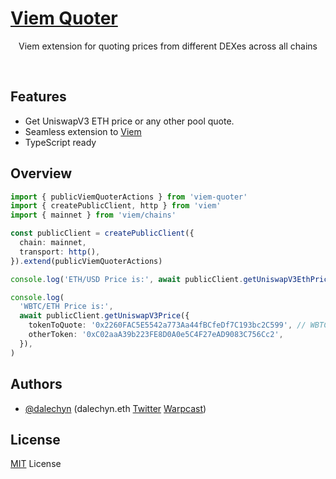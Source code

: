 <p align="center">
  <a href="https://viem-quoter.vercel.app/">
  <h1>Viem Quoter</h1>
  </a>
</p>

<p align="center">
  Viem extension for quoting prices from different DEXes across all chains
<p>

<br>

## Features

- Get UniswapV3 ETH price or any other pool quote.
- Seamless extension to [Viem](https://github.com/wagmi-dev/viem)
- TypeScript ready

## Overview

```ts
import { publicViemQuoterActions } from 'viem-quoter'
import { createPublicClient, http } from 'viem'
import { mainnet } from 'viem/chains'

const publicClient = createPublicClient({
  chain: mainnet,
  transport: http(),
}).extend(publicViemQuoterActions)

console.log('ETH/USD Price is:', await publicClient.getUniswapV3EthPrice())

console.log(
  'WBTC/ETH Price is:',
  await publicClient.getUniswapV3Price({
    tokenToQuote: '0x2260FAC5E5542a773Aa44fBCfeDf7C193bc2C599', // WBTC
    otherToken: '0xC02aaA39b223FE8D0A0e5C4F27eAD9083C756Cc2',
  }),
)
```

## Authors

- [@dalechyn](https://github.com/dalechyn) (dalechyn.eth [Twitter](https://twitter.com/dalechyn) [Warpcast](https://warpcast.com/dalechyn.eth))

## License

[MIT](LICENSE.md) License

